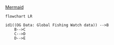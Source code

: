 [Mermaid](https://mermaid-js.github.io/mermaid/#/)


``` mermaid
flowchart LR 

id1((OG Data: Global Fishing Watch data)) -->B
    B-->C
    C-->D
    D-->E


```
